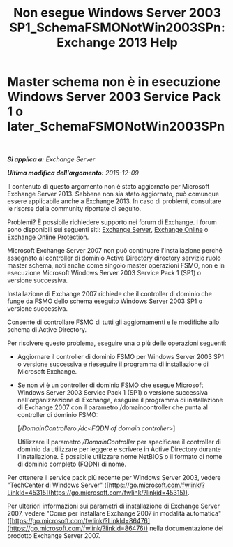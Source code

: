 ﻿---
title: 'Non esegue Windows Server 2003 SP1_SchemaFSMONotWin2003SPn: Exchange 2013 Help'
TOCTitle: Master schema non è in esecuzione Windows Server 2003 Service Pack 1 o later_SchemaFSMONotWin2003SPn
ms:assetid: 644a85ca-7b36-4ed0-bd21-c64f2742df70
ms:mtpsurl: https://technet.microsoft.com/it-it/library/ms.exch.setupreadiness.schemafsmonotwin2003spn(v=EXCHG.150)
ms:contentKeyID: 50480774
ms.date: 05/22/2018
mtps_version: v=EXCHG.150
ms.translationtype: MT
---

# Master schema non è in esecuzione Windows Server 2003 Service Pack 1 o later\_SchemaFSMONotWin2003SPn

 

_**Si applica a:** Exchange Server_

_**Ultima modifica dell'argomento:** 2016-12-09_

Il contenuto di questo argomento non è stato aggiornato per Microsoft Exchange Server 2013. Sebbene non sia stato aggiornato, può comunque essere applicabile anche a Exchange 2013. In caso di problemi, consultare le risorse della community riportate di seguito.

Problemi? È possibile richiedere supporto nei forum di Exchange. I forum sono disponibili sui seguenti siti: [Exchange Server](https://go.microsoft.com/fwlink/p/?linkid=60612), [Exchange Online](https://go.microsoft.com/fwlink/p/?linkid=267542) o [Exchange Online Protection](https://go.microsoft.com/fwlink/p/?linkid=285351).

Microsoft Exchange Server 2007 non può continuare l'installazione perché assegnato al controller di dominio Active Directory directory servizio ruolo master schema, noti anche come singolo master operazioni FSMO, non è in esecuzione Microsoft Windows Server 2003 Service Pack 1 (SP1) o versione successiva.

Installazione di Exchange 2007 richiede che il controller di dominio che funge da FSMO dello schema eseguito Windows Server 2003 SP1 o versione successiva.

Consente di controllare FSMO di tutti gli aggiornamenti e le modifiche allo schema di Active Directory.

Per risolvere questo problema, eseguire una o più delle operazioni seguenti:

  - Aggiornare il controller di dominio FSMO per Windows Server 2003 SP1 o versione successiva e rieseguire il programma di installazione di Microsoft Exchange.

  - Se non vi è un controller di dominio FSMO che esegue Microsoft Windows Server 2003 Service Pack 1 (SP1) o versione successiva nell'organizzazione di Exchange, eseguire il programma di installazione di Exchange 2007 con il parametro /domaincontroller che punta al controller di dominio FSMO:
    
    \[*/DomainController*o */dc\<FQDN of domain controller\>*\]
    
    Utilizzare il parametro */DomainController* per specificare il controller di dominio da utilizzare per leggere e scrivere in Active Directory durante l'installazione. È possibile utilizzare nome NetBIOS o il formato di nome di dominio completo (FQDN) di nome.

Per ottenere il service pack più recente per Windows Server 2003, vedere "TechCenter di Windows Server" ([https://go.microsoft.com/fwlink/?LinkId=45315](https://go.microsoft.com/fwlink/?linkid=45315)).

Per ulteriori informazioni sui parametri di installazione di Exchange Server 2007, vedere "Come per installare Exchange 2007 in modalità automatica" ([https://go.microsoft.com/fwlink/?LinkId=86476](https://go.microsoft.com/fwlink/?linkid=86476)) nella documentazione del prodotto Exchange Server 2007.

